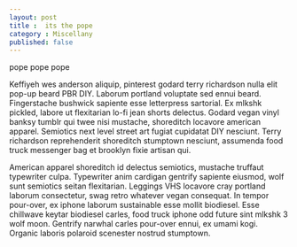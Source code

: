 ```yaml
---
layout: post
title :  its the pope
category : Miscellany
published: false
---
```

pope pope pope

Keffiyeh wes anderson aliquip, pinterest godard terry richardson nulla elit pop-up beard PBR DIY. Laborum portland voluptate sed ennui beard. Fingerstache bushwick sapiente esse letterpress sartorial. Ex mlkshk pickled, labore ut flexitarian lo-fi jean shorts delectus. Godard vegan vinyl banksy tumblr qui twee nisi mustache, shoreditch locavore american apparel. Semiotics next level street art fugiat cupidatat DIY nesciunt. Terry richardson reprehenderit shoreditch stumptown nesciunt, assumenda food truck messenger bag et brooklyn fixie artisan qui.

American apparel shoreditch id delectus semiotics, mustache truffaut typewriter culpa. Typewriter anim cardigan gentrify sapiente eiusmod, wolf sunt semiotics seitan flexitarian. Leggings VHS locavore cray portland laborum consectetur, swag retro whatever vegan consequat. In tempor pour-over, ex iphone laborum sustainable esse mollit biodiesel. Esse chillwave keytar biodiesel carles, food truck iphone odd future sint mlkshk 3 wolf moon. Gentrify narwhal carles pour-over ennui, ex umami kogi. Organic laboris polaroid scenester nostrud stumptown.
